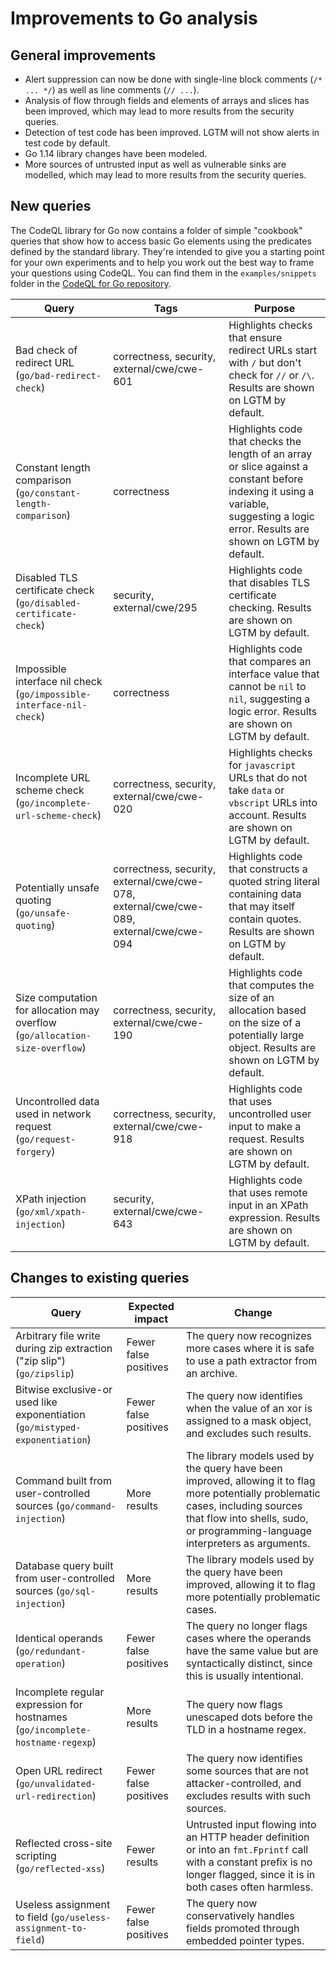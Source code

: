 # Improvements to Go analysis

## General improvements

* Alert suppression can now be done with single-line block comments (`/* ... */`) as well as line comments (`// ...`).
* Analysis of flow through fields and elements of arrays and slices has been improved, which may lead to more results from the security queries.
* Detection of test code has been improved. LGTM will not show alerts in test code by default.
* Go 1.14 library changes have been modeled.
* More sources of untrusted input as well as vulnerable sinks are modelled, which may lead to more results from the security queries.

## New queries

The CodeQL library for Go now contains a folder of simple "cookbook" queries that show how to access basic Go elements using the predicates defined by the standard library. They're intended to give you a starting point for your own experiments and to help you work out the best way to frame your questions using CodeQL. You can find them in the `examples/snippets` folder in the [CodeQL for Go repository](https://github.com/github/codeql-go/tree/master/ql/examples/snippets).

| **Query**                                                                    | **Tags**                                                                                | **Purpose**                                                                                                                                                                         |
|------------------------------------------------------------------------------|-----------------------------------------------------------------------------------------|-------------------------------------------------------------------------------------------------------------------------------------------------------------------------------------|
| Bad check of redirect URL (`go/bad-redirect-check`)                          | correctness, security, external/cwe/cwe-601                                             | Highlights checks that ensure redirect URLs start with `/` but don't check for `//` or `/\`. Results are shown on LGTM by default.                                                  |
| Constant length comparison (`go/constant-length-comparison`)                 | correctness                                                                             | Highlights code that checks the length of an array or slice against a constant before indexing it using a variable, suggesting a logic error. Results are shown on LGTM by default. |
| Disabled TLS certificate check (`go/disabled-certificate-check`)             | security, external/cwe/295                                                              | Highlights code that disables TLS certificate checking. Results are shown on LGTM by default.                                                                                       |
| Impossible interface nil check (`go/impossible-interface-nil-check`)         | correctness                                                                             | Highlights code that compares an interface value that cannot be `nil` to `nil`, suggesting a logic error. Results are shown on LGTM by default.                                     |
| Incomplete URL scheme check (`go/incomplete-url-scheme-check`)               | correctness, security, external/cwe/cwe-020                                             | Highlights checks for `javascript` URLs that do not take `data` or `vbscript` URLs into account. Results are shown on LGTM by default.                                              |
| Potentially unsafe quoting (`go/unsafe-quoting`)                             | correctness, security, external/cwe/cwe-078, external/cwe/cwe-089, external/cwe/cwe-094 | Highlights code that constructs a quoted string literal containing data that may itself contain quotes. Results are shown on LGTM by default.                                       |
| Size computation for allocation may overflow (`go/allocation-size-overflow`) | correctness, security, external/cwe/cwe-190                                             | Highlights code that computes the size of an allocation based on the size of a potentially large object. Results are shown on LGTM by default.                                      |
| Uncontrolled data used in network request (`go/request-forgery`)             | correctness, security, external/cwe/cwe-918                                             | Highlights code that uses uncontrolled user input to make a request. Results are shown on LGTM by default.                                                                          |
| XPath injection (`go/xml/xpath-injection`)                                   | security, external/cwe/cwe-643                                                          | Highlights code that uses remote input in an XPath expression. Results are shown on LGTM by default.                                                                                |

## Changes to existing queries

| **Query**                                                                     | **Expected impact**   | **Change**                                                                                                                                                                                                         |
|-------------------------------------------------------------------------------|-----------------------|--------------------------------------------------------------------------------------------------------------------------------------------------------------------------------------------------------------------|
| Arbitrary file write during zip extraction ("zip slip") (`go/zipslip`)        | Fewer false positives | The query now recognizes more cases where it is safe to use a path extractor from an archive.                                                                                                                       |
| Bitwise exclusive-or used like exponentiation (`go/mistyped-exponentiation`)  | Fewer false positives | The query now identifies when the value of an xor is assigned to a mask object, and excludes such results.                                                                                                         |
| Command built from user-controlled sources (`go/command-injection`)           | More results          | The library models used by the query have been improved, allowing it to flag more potentially problematic cases, including sources that flow into shells, sudo, or programming-language interpreters as arguments. |
| Database query built from user-controlled sources (`go/sql-injection`)        | More results          | The library models used by the query have been improved, allowing it to flag more potentially problematic cases.                                                                                                   |
| Identical operands (`go/redundant-operation`)                                 | Fewer false positives | The query no longer flags cases where the operands have the same value but are syntactically distinct, since this is usually intentional.                                                                          |
| Incomplete regular expression for hostnames (`go/incomplete-hostname-regexp`) | More results          | The query now flags unescaped dots before the TLD in a hostname regex.                                                                                                                                             |
| Open URL redirect (`go/unvalidated-url-redirection`)                          | Fewer false positives | The query now identifies some sources that are not attacker-controlled, and excludes results with such sources.                                                                                                    |
| Reflected cross-site scripting (`go/reflected-xss`)                           | Fewer results         | Untrusted input flowing into an HTTP header definition or into an `fmt.Fprintf` call with a constant prefix is no longer flagged, since it is in both cases often harmless.                                        |
| Useless assignment to field (`go/useless-assignment-to-field`)                | Fewer false positives | The query now conservatively handles fields promoted through embedded pointer types.                                                                                                                               |
